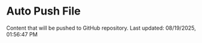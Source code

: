 # Auto Push File

Content that will be pushed to GitHub repository.
Last updated: 08/19/2025, 01:56:47 PM